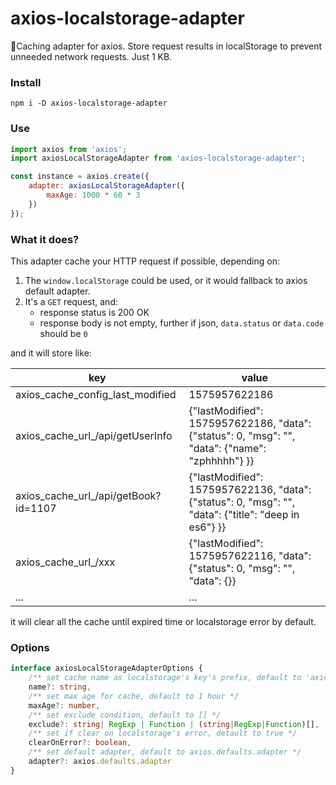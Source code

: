 # axios-localstorage-adapter
🚀Caching adapter for axios. Store request results in localStorage to prevent unneeded network requests. Just 1 KB.

### Install

``` shell
npm i -D axios-localstorage-adapter
```

### Use

``` javascript
import axios from 'axios';
import axiosLocalStorageAdapter from 'axios-localstorage-adapter';

const instance = axios.create({
    adapter: axiosLocalStorageAdapter({
        maxAge: 1000 * 60 * 3
    })
});
```

### What it does?

This adapter cache your HTTP request if possible, depending on:

1. The `window.localStorage` could be used, or it would fallback to axios default adapter.
2. It's a `GET` request, and:
    - response status is 200 OK
    - response body is not empty, further if json, `data.status` or `data.code` should be `0`

and it will store like:

|  key   | value |
|  ----  | ----  |
| axios_cache_config_last_modified      | 1575957622186 |
| axios_cache_url_/api/getUserInfo      | {"lastModified": 1575957622186, "data": {"status": 0, "msg": "", "data": {"name": "zphhhhh"} }} |
| axios_cache_url_/api/getBook?id=1107  | {"lastModified": 1575957622136, "data": {"status": 0, "msg": "", "data": {"title": "deep in es6"} }} |
| axios_cache_url_/xxx                  | {"lastModified": 1575957622116, "data": {"status": 0, "msg": "", "data": {}} |
| ...                                   | ... |

it will clear all the cache until expired time or localstorage error by default.

### Options

``` typescript
interface axiosLocalStorageAdapterOptions {
    /** set cache name as localstorage's key's prefix, default to 'axios_cache' */
    name?: string,
    /** set max age for cache, default to 1 hour */
    maxAge?: number,
    /** set exclude condition, default to [] */
    exclude?: string| RegExp | Function | (string|RegExp|Function)[],
    /** set if clear on localstorage's error, detault to true */
    clearOnError?: boolean,
    /** set default adapter, default to axios.defaults.adapter */
    adapter?: axios.defaults.adapter
}
```